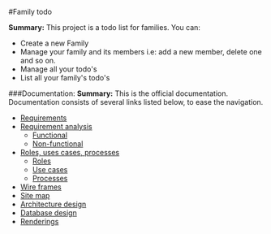 #Family todo

**Summary:** This project is a todo list for families. You can:
  * Create a new Family
  * Manage your family and its members i.e: add a new member, delete one and so on.
  * Manage all your todo's
  * List all your family's todo's

  ###Documentation:
  **Summary:** This is the official documentation.
   Documentation consists of several links listed below, to ease the navigation.
  * [Requirements](blank)
  * [Requirement analysis](blank)
    * [Functional](blank)
    * [Non-functional](blank)
  * [Roles, uses cases, processes](blank)
    * [Roles](blank)
    * [Use cases](blank)
    * [Processes](blank)
  * [Wire frames](blank)
  * [Site map](blank)
  * [Architecture design](blank)
  * [Database design](blank)
  * [Renderings](blank)
